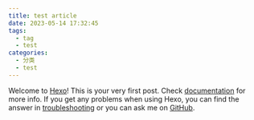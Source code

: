 ```yaml
---
title: test article
date: 2023-05-14 17:32:45
tags:
  - tag
  - test
categories:
  - 分类
  - test
---
```


Welcome to [Hexo](https://hexo.io/)! This is your very first post. Check [documentation](https://hexo.io/docs/) for more info. If you get any problems when using Hexo, you can find the answer in [troubleshooting](https://hexo.io/docs/troubleshooting.html) or you can ask me on [GitHub](https://github.com/hexojs/hexo/issues).